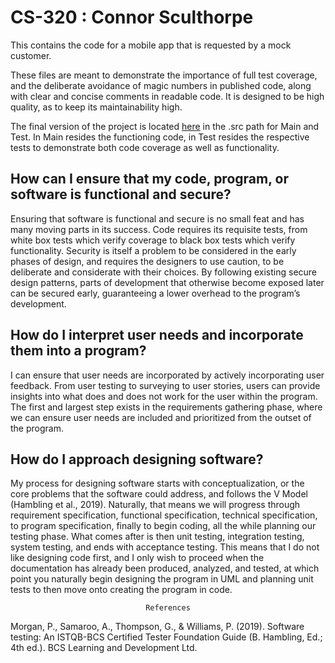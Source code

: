 # CS-320 : Connor Sculthorpe
This contains the code for a mobile app that is requested by a mock customer.

These files are meant to demonstrate the importance of full test coverage, and the deliberate avoidance of magic numbers in published code, along with clear and concise comments in readable code. It is designed to be high quality, as to keep its maintainability high.

The final version of the project is located [here](3-2%20Contact%20Service/src) in the .src path for Main and Test. In Main resides the functioning code, in Test resides the respective tests to demonstrate both code coverage as well as functionality.

## How can I ensure that my code, program, or software is functional and secure?
Ensuring that software is functional and secure is no small feat and has many moving parts in its success. Code requires its requisite tests, from white box tests which verify coverage to black box tests which verify functionality. Security is itself a problem to be considered in the early phases of design, and requires the designers to use caution, to be deliberate and considerate with their choices. By following existing secure design patterns, parts of development that otherwise become exposed later can be secured early, guaranteeing a lower overhead to the program’s development.
## How do I interpret user needs and incorporate them into a program?
I can ensure that user needs are incorporated by actively incorporating user feedback. From user testing to surveying to user stories, users can provide insights into what does and does not work for the user within the program. The first and largest step exists in the requirements gathering phase, where we can ensure user needs are included and prioritized from the outset of the program.
## How do I approach designing software?
My process for designing software starts with conceptualization, or the core problems that the software could address, and follows the V Model (Hambling et al., 2019). Naturally, that means we will progress through requirement specification, functional specification, technical specification, to program specification, finally to begin coding, all the while planning our testing phase. What comes after is then unit testing, integration testing, system testing, and ends with acceptance testing. This means that I do not like designing code first, and I only wish to proceed when the documentation has already been produced, analyzed, and tested, at which point you naturally begin designing the program in UML and planning unit tests to then move onto creating the program in code.

<p align="center"><Code>References</Code></p>
Morgan, P., Samaroo, A., Thompson, G., & Williams, P. (2019). Software testing: An ISTQB-BCS Certified Tester Foundation Guide (B. Hambling, Ed.; 4th ed.). BCS Learning and Development Ltd.

